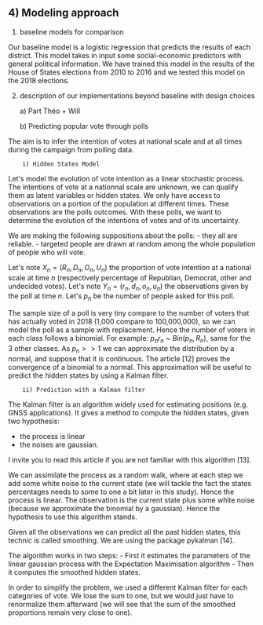 ## 4) Modeling approach

1) baseline models for comparison

Our baseline model is a logistic regression that predicts the results of each district. This model takes in input some social-economic predictors with general political information. We have trained this model in the results of the House of States elections from 2010 to 2016 and we tested this model on the 2018 elections. 

2) description of our implementations beyond baseline with design choices

    a) Part Théo + Will
    
    b) Predicting popular vote through polls
    
The aim is to infer the intention of votes at national scale and at all times during the campaign from polling data.
    
        i) Hidden States Model
Let's model the evolution of vote intention as a linear stochastic process. The intentions of vote at a nationnal scale are unknown, we can qualify them as latent variables or hidden states. We only have access to observations on a portion of the population at different times. These observations are the polls outcomes. With these polls, we want to determine the evolution of the intentions of votes and of its uncertainty.
    
We are making the following suppositions about the polls:
    - they all are reliable.
    - targeted people are drawn at random among the whole population of people who will vote.

Let's note $X_n = (R_n, D_n, O_n, U_n)$ the proportion of vote intention at a national scale at time $n$ (respectively percentage of Republian, Democrat, other and undecided votes). Let's note $Y_n = (r_n, d_n, o_n, u_n)$ the observations given by the poll at time $n$. Let's $p_n$ be the number of people asked for this poll.

The sample size of a poll is very tiny compare to the number of voters that has actually voted in 2018 (1,000 compare to 100,000,000), so we can model the poll as a sample with replacement. Hence the number of voters in each class follows a binomial. For example: $p_n r_n$ ~ $Bin(p_n, R_n)$, same for the 3 other classes. As $p_n >>1$ we can approximate the distribution by a normal, and suppose that it is continuous. The article [12] proves the convergence of a binomial to a normal. This approximation will be useful to predict the hidden states by using a Kalman filter.



        ii) Prediction with a Kalman filter
        
The Kalman filter is an algorithm widely used for estimating positions (e.g. GNSS applications). It gives a method to compute the hidden states, given two hypothesis:
- the process is linear
- the noises are gaussian.

I invite you to read this article if you are not familiar with this algorithm [13].

We can assimilate the process as a random walk, where at each step we add some white noise to the current state (we will tackle the fact the states percentages needs to some to one a bit later in this study). Hence the process is linear. The observation is the current state plus some white noise (because we approximate the binomial by a gaussian). Hence the hypothesis to use this algorithm stands.

Given all the observations we can predict all the past hidden states, this technic is called smoothing. We are using the package pykalman [14].

The algorithm works in two steps:
    - First it estimates the parameters of the linear gaussian process with the Expectation Maximisation algorithm
    - Then it computes the smoothed hidden states.
    
In order to simplify the problem, we used a different Kalman filter for each categories of vote. We lose the sum to one, but we would just have to renormalize them afterward (we will see that the sum of the smoothed proportions remain very close to one).
